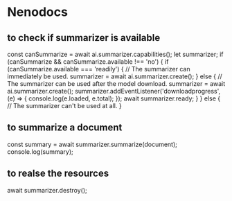 # Nenodocs
## to check if summarizer is available
const canSummarize = await ai.summarizer.capabilities();
let summarizer;
if (canSummarize && canSummarize.available !== 'no') {
  if (canSummarize.available === 'readily') {
    // The summarizer can immediately be used.
    summarizer = await ai.summarizer.create();
  } else {
    // The summarizer can be used after the model download.
    summarizer = await ai.summarizer.create();
    summarizer.addEventListener('downloadprogress', (e) => {
      console.log(e.loaded, e.total);
    });
    await summarizer.ready;
  }
} else {
    // The summarizer can't be used at all.
}

## to summarize a document
const summary = await summarizer.summarize(document);
console.log(summary);

## to realse the resources
await summarizer.destroy();
